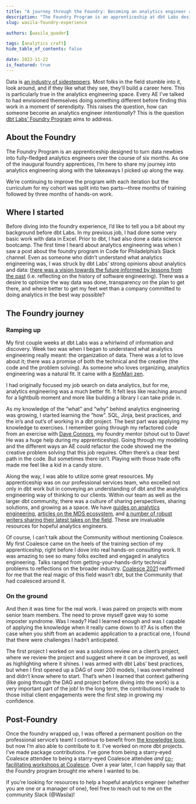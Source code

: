 ```yaml
---
title: "A journey through the Foundry: Becoming an analytics engineer at dbt Labs"
description: "The Foundry Program is an apprenticeship at dbt Labs designed to turn data newbies into fully-fledged analytics engineers over the course of six months. As one of the inaugural foundry apprentices, Wasila shares in this blog post her journey into analytics engineering."
slug: wasila-foundry-experience

authors: [wasila_quader]

tags: [analytics craft]
hide_table_of_contents: false

date: 2022-11-22
is_featured: true
---
```


Data is [an industry of sidesteppers](https://analyticsengineers.club/data-education-is-broken/). Most folks in the field stumble into it, look around, and if they like what they see, they’ll build a career here. This is particularly true in the analytics engineering space. Every AE I’ve talked to had envisioned themselves doing something different before finding this work in a moment of serendipity. This raises the question, how can someone become an analytics engineer *intentionally*? This is the question [dbt Labs’ Foundry Program](https://www.getdbt.com/blog/announcing-the-foundry-program/) aims to address.

<!--truncate-->

## About the Foundry

The Foundry Program is an apprenticeship designed to turn data newbies into fully-fledged analytics engineers over the course of six months. As one of the inaugural foundry apprentices, I’m here to share my journey into analytics engineering along with the takeaways I picked up along the way.

We’re continuing to improve the program with each iteration but the curriculum for my cohort was split into two parts—three months of training followed by three months of hands-on work.

## Where I started

Before diving into the foundry experience, I’d like to tell you a bit about my background before dbt Labs. In my previous job, I had done some very basic work with data in Excel. Prior to dbt, I had also done a data science bootcamp. The first time I heard about analytics engineering was when I saw a post about the foundry program in Code for Philadelphia’s Slack channel. Even as someone who didn’t understand what analytics engineering was, I was struck by dbt Labs’ strong opinions about analytics and data: [there was a vision towards the future informed by lessons from the past](https://www.getdbt.com/blog/of-the-community-by-the-community-for-the-community/) (i.e. reflecting on the history of software engineering). There was a desire to optimize the way data was done, transparency on the plan to get there, and where better to get my feet wet than a company committed to doing analytics in the best way possible?

## The Foundry journey

### Ramping up

My first couple weeks at dbt Labs was a whirlwind of information and discovery. Week two was when I began to understand what analytics engineering really meant: the organization of data. There was a lot to love about it; there was a promise of both the technical and the creative (the code and the problem solving). As someone who loves organizing, analytics engineering was a natural fit. It came with a [KonMari zen](https://docs.getdbt.com/blog/marie-kondo-query-migration).

I had originally focused my job search on data analytics, but for me, analytics engineering was a much better fit. It felt less like reaching around for a lightbulb moment and more like building a library I can take pride in.

As my knowledge of the “what” and “why” behind analytics engineering was growing, I started learning the “how”. SQL, Jinja, best practices, and the in’s and out’s of working in a dbt project. The best part was applying my knowledge to exercises. I remember going through my refactored code from an exercise with [Dave Connors](https://docs.getdbt.com/author/dave_connors), my foundry mentor (shout out to Dave! He was a huge help during my apprenticeship). Going through my modeling and the different ways an AE could refactor the code showed me the creative problem solving that this job requires. Often there’s a clear best path in the code. But sometimes there isn’t. Playing with those trade offs made me feel like a kid in a candy store.

Along the way, I was able to utilize some great resources. My apprenticeship was on our professional services team, who excelled not only in dbt work but in conveying an understanding of dbt and the analytics engineering way of thinking to our clients. Within our team as well as the larger dbt community, there was a culture of sharing perspectives, sharing solutions, and growing as a space. We have [guides on analytics engineering](https://www.getdbt.com/analytics-engineering/start-here), [articles on the MDS ecosystem](https://continual.ai/post/the-modern-data-stack-ecosystem-spring-2022-edition), and [a number of robust writers sharing their latest takes on the field](https://roundup.getdbt.com/). These are invaluable resources for hopeful analytics engineers.

Of course, I can’t talk about the Community without mentioning Coalesce. My first Coalesce came on the heels of the training section of my apprenticeship, right before I dove into real hands-on consulting work. It was amazing to see so many folks excited and engaged in analytics engineering. Talks ranged from getting-your-hands-dirty technical problems to reflections on the broader industry. [Coalesce 2021](https://www.getdbt.com/coalesce-2021/) reaffirmed for me that the real magic of this field wasn’t dbt, but the Community that had coalesced around it.

### On the ground

And then it was time for the real work. I was paired on projects with more senior team members. The need to prove myself gave way to some imposter syndrome. Was I ready? Had I learned enough and was I capable of applying the knowledge when it really came down to it? As is often the case when you shift from an academic application to a practical one, I found that there were challenges I hadn’t anticipated. 

The first project I worked on was a solutions review on a client’s project, where we review the project and suggest where it can be improved, as well as highlighting where it shines. I was armed with dbt Labs’ best practices, but when I first opened up a DAG of over 200 models, I was overwhelmed and didn’t know where to start. That’s when I learned that context gathering (like going through the DAG and project before diving into the work) is a very important part of the job! In the long term, the contributions I made to those initial client engagements were the first step in growing my confidence.

## Post-Foundry

Once the foundry wrapped up, I was offered a permanent position on the professional service’s team! I continue to benefit from [the knowledge loop](https://github.com/dbt-labs/corp/blob/main/values.md#we-contribute-to-the-knowledge-loop), but now I’m also able to contribute to it. I’ve worked on more dbt projects. I’ve made package contributions. I’ve gone from being a starry-eyed Coalesce attendee to being a starry-eyed Coalesce attendee *and* [co-facilitating workshops at Coalesce](https://www.youtube.com/watch?v=W3CyTmVYro8). Over a year later, I can happily say that the Foundry program brought me where I wanted to be.

If you’re looking for resources to help a hopeful analytics engineer (whether you are one or a manager of one), feel free to reach out to me on the community Slack (@Wasila)!